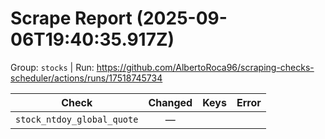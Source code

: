 # Scrape Report (2025-09-06T19:40:35.917Z)

Group: `stocks`  |  Run: https://github.com/AlbertoRoca96/scraping-checks-scheduler/actions/runs/17518745734

| Check | Changed | Keys | Error |
|---|:---:|:--|:--|
| `stock_ntdoy_global_quote` | — |  |  |
